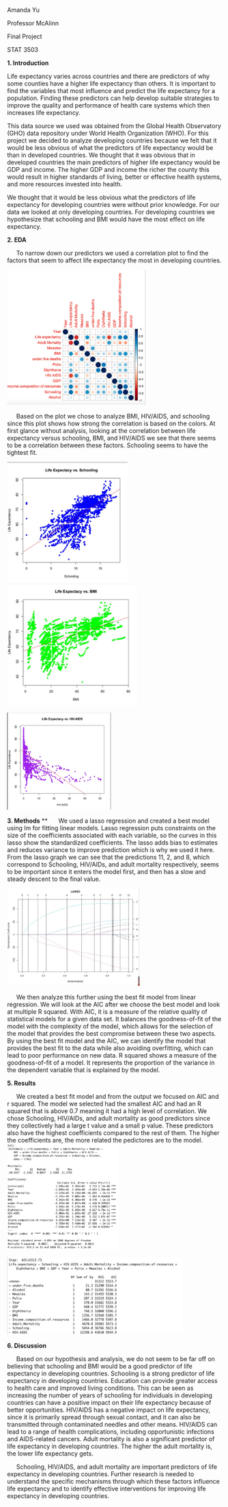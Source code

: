 ﻿Amanda Yu

Professor McAlinn 

Final Project

STAT 3503

**1. Introduction**

Life expectancy varies across countries and there are predictors of why some counties have a higher life expectancy than others. It is important to find the variables that most influence and predict the life expectancy for a population. Finding these predictors can help develop suitable strategies to improve the quality and performance of health care systems which then increases life expectancy.

This data source we used was obtained from the Global Health Observatory (GHO) data repository under World Health Organization (WHO)​. For this project we decided to analyze developing countries because we felt that it would be less obvious of what the predictors of life expectancy would be than in developed countries. We thought that it was obvious that in developed countries the main predictors of higher life expectancy would be GDP and income. The higher GDP and income the richer the county this would result in higher standards of living, better or effective health systems, and more resources invested into health. 

We thought that it would be less obvious what the predictors of life expectancy for developing countries were without prior knowledge. For our data we looked at only developing countries. For developing countries we hypothesize that schooling and BMI would have the most effect on life expectancy. 

**2. EDA**

`	`To narrow down our predictors we used a correlation plot to find the factors that seem to affect life expectancy the most in developing countries. 

![](Aspose.Words.4c6f20e9-759c-4682-b144-a4e400acd7a5.001.png)

`	`Based on the plot we chose to analyze BMI, HIV/AIDS, and schooling since this plot shows how strong the correlation is based on the colors. At first glance without analysis, looking at the correlation between life expectancy versus schooling, BMI, and HIV/AIDS we see that there seems to be a correlation between these factors. Schooling seems to have the tightest fit.  

![](Aspose.Words.4c6f20e9-759c-4682-b144-a4e400acd7a5.002.png)![](Aspose.Words.4c6f20e9-759c-4682-b144-a4e400acd7a5.003.png)

![](Aspose.Words.4c6f20e9-759c-4682-b144-a4e400acd7a5.004.png)

**3. Methods**
**
` 	`We used a lasso regression and created a best model using lm for fitting linear models. Lasso regression puts constraints on the size of the coefficients associated with each variable, so the curves in this lasso show the standardized coefficients. The lasso adds bias to estimates and reduces variance to improve prediction which is why we used it here.  From the lasso graph we can see that the predictions 11, 2, and 8, which correspond to Schooling, HIV/AIDs, and adult mortality respectively, seems to be important since it enters the model first, and then has a slow and steady descent to the final value.

![](Aspose.Words.4c6f20e9-759c-4682-b144-a4e400acd7a5.005.png)

`	`We then analyze this further using the best fit model from linear regression. We will look at the AIC after we choose the best model and look at multiple R squared. With AIC, it is a  measure of the relative quality of statistical models for a given data set. It balances the goodness-of-fit of the model with the complexity of the model, which allows for the selection of the model that provides the best compromise between these two aspects. By using the best fit model and the AIC, we can identify the model that provides the best fit to the data while also avoiding overfitting, which can lead to poor performance on new data. R squared shows a measure of the goodness-of-fit of a model. It represents the proportion of the variance in the dependent variable that is explained by the model. 

**5. Results** 

`	`We created a best fit model and from the output we focused on AIC and r squared. The model we selected had the smallest AIC and had an R squared that is above 0.7 meaning it had a high level of correlation. We chose Schooling, HIV/AIDs, and adult mortality as good predictors since they collectively had a large t value and a small p value. These predictors also have the highest coefficients compared to the rest of them. The higher the coefficients are, the more related the pedictores are to the model. ![](Aspose.Words.4c6f20e9-759c-4682-b144-a4e400acd7a5.006.png)

![](Aspose.Words.4c6f20e9-759c-4682-b144-a4e400acd7a5.007.png)


**6. Discussion** 

`	`Based on our hypothesis and analysis, we do not seem to be far off on believing that schooling and BMI would be a good predictor of life expectancy in developing countries. Schooling is a strong predictor of life expectancy in developing countries. Education can provide greater access to health care and improved living conditions. This can be seen as increasing the number of years of schooling for individuals in developing countries can have a positive impact on their life expectancy because of better opportunities. HIV/AIDS has a negative impact on life expectancy, since it is primarily spread through sexual contact, and it can also be transmitted through contaminated needles and other means. HIV/AIDS can lead to a range of health complications, including opportunistic infections and AIDS-related cancers. Adult mortality is also a significant predictor of life expectancy in developing countries. The higher the adult mortality is, the lower life expectancy gets. 

`	`Schooling, HIV/AIDS, and adult mortality are important predictors of life expectancy in developing countries. Further research is needed to understand the specific mechanisms through which these factors influence life expectancy and to identify effective interventions for improving life expectancy in developing countries.
